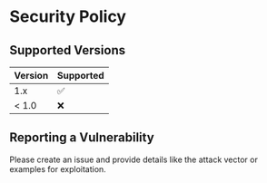 # Security Policy

## Supported Versions

| Version | Supported          |
| ------- | ------------------ |
| 1.x   | :white_check_mark: |
| < 1.0   | :x:                |

## Reporting a Vulnerability

Please create an issue and provide details like the attack vector or examples for exploitation.
